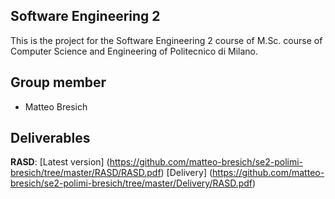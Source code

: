 ## Software Engineering 2
This is the project for the Software Engineering 2 course of M.Sc. course of Computer Science and Engineering of Politecnico di Milano.

## Group member
* Matteo Bresich

## Deliverables
**RASD**: [Latest version] (https://github.com/matteo-bresich/se2-polimi-bresich/tree/master/RASD/RASD.pdf) [Delivery] (https://github.com/matteo-bresich/se2-polimi-bresich/tree/master/Delivery/RASD.pdf)
